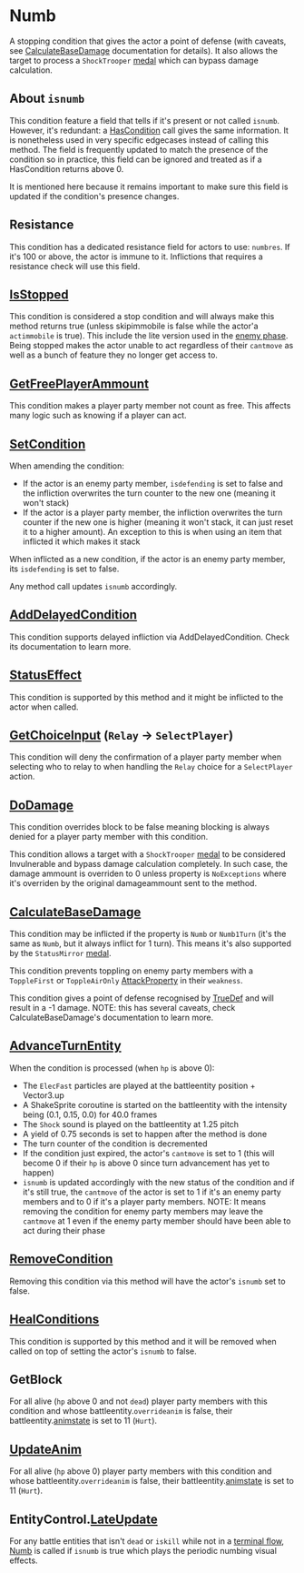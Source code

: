 # Numb
A stopping condition that gives the actor a point of defense (with caveats, see [CalculateBaseDamage](../../Damage%20pipeline/CalculateBaseDamage.md) documentation for details). It also allows the target to process a `ShockTrooper` [medal](../../../Enums%20and%20IDs/Medal.md) which can bypass damage calculation.

## About `isnumb`
This condition feature a field that tells if it's present or not called `isnumb`. However, it's redundant: a [HasCondition](../Conditions%20methods/HasCondition.md) call gives the same information. It is nonetheless used in very specific edgecases instead of calling this method. The field is frequently updated to match the presence of the condition so in practice, this field can be ignored and treated as if a HasCondition returns above 0.

It is mentioned here because it remains important to make sure this field is updated if the condition's presence changes.

## Resistance
This condition has a dedicated resistance field for actors to use: `numbres`. If it's 100 or above, the actor is immune to it. Inflictions that requires a resistance check will use this field.

## [IsStopped](../IsStopped.md)
This condition is considered a stop condition and will always make this method returns true (unless skipimmobile is false while the actor'a `actimmobile` is true). This include the lite version used in the [enemy phase](../../Battle%20flow/Main%20turn%20life%20cycle.md#enemies-phase). Being stopped makes the actor unable to act regardless of their `cantmove` as well as a bunch of feature they no longer get access to.

## [GetFreePlayerAmmount](../Player%20party%20members/GetFreePlayerAmmount.md)
This condition makes a player party member not count as free. This affects many logic such as knowing if a player can act.

## [SetCondition](../Conditions%20methods/SetCondition.md)
When amending the condition: 

- If the actor is an enemy party member, `isdefending` is set to false and the infliction overwrites the turn counter to the new one (meaning it won't stack)
- If the actor is a player party member, the infliction overwrites the turn counter if the new one is higher (meaning it won't stack, it can just reset it to a higher amount). An exception to this is when using an item that inflicted it which makes it stack

When inflicted as a new condition, if the actor is an enemy party member, its `isdefending` is set to false.

Any method call updates `isnumb` accordingly.

## [AddDelayedCondition](../Delayed%20condition.md)
This condition supports delayed infliction via AddDelayedCondition. Check its documentation to learn more.

## [StatusEffect](../Conditions%20methods/StatusEffect.md)
This condition is supported by this method and it might be inflicted to the actor when called.

## [GetChoiceInput](../../Player%20UI/GetChoiceInput.md) (`Relay` -> `SelectPlayer`)
This condition will deny the confirmation of a player party member when selecting who to relay to when handling the `Relay` choice for a `SelectPlayer` action.

## [DoDamage](../../Damage%20pipeline/DoDamage.md)
This condition overrides block to be false meaning blocking is always denied for a player party member with this condition.

This condition allows a target with a `ShockTrooper` [medal](../../Enums%20and%20IDs/Medal.md) to be considered Invulnerable and bypass damage calculation completely. In such case, the damage ammount is overriden to 0 unless property is `NoExceptions` where it's overriden by the original damageammount sent to the method.

## [CalculateBaseDamage](../../Damage%20pipeline/CalculateBaseDamage.md)
This condition may be inflicted if the property is `Numb` or `Numb1Turn` (it's the same as `Numb`, but it always inflict for 1 turn). This means it's also supported by the `StatusMirror` [medal](../../../Enums%20and%20IDs/Medal.md).

This condition prevents toppling on enemy party members with a `ToppleFirst` or `ToppleAirOnly` [AttackProperty](../../Damage%20pipeline/AttackProperty.md) in their `weakness`.

This condition gives a point of defense recognised by [TrueDef](../../Visual%20rendering/RefreshEnemyHP.md#TrueDef) and will result in a -1 damage. NOTE: this has several caveats, check CalculateBaseDamage's documentation to learn more.

## [AdvanceTurnEntity](../../Battle%20flow/AdvanceTurnEntity.md)
When the condition is processed (when `hp` is above 0):

- The `ElecFast` particles are played at the battleentity position + Vector3.up
- A ShakeSprite coroutine is started on the battleentity with the intensity being (0.1, 0.15, 0.0) for 40.0 frames
- The `Shock` sound is played on the battleentity at 1.25 pitch
- A yield of 0.75 seconds is set to happen after the method is done
- The turn counter of the condition is decremented
- If the condition just expired, the actor's `cantmove` is set to 1 (this will become 0 if their `hp` is above 0 since turn advancement has yet to happen)
- `isnumb` is updated accordingly with the new status of the condition and if it's still true, the `cantmove` of the actor is set to 1 if it's an enemy party members and to 0 if it's a player party members. NOTE: It means removing the condition for enemy party members may leave the `cantmove` at 1 even if the enemy party member should have been able to act during their phase

## [RemoveCondition](../Conditions%20methods/RemoveCondition.md)
Removing this condition via this method will have the actor's `isnumb` set to false.

## [HealConditions](../Conditions%20methods/HealConditions.md)
This condition is supported by this method and it will be removed when called on top of setting the actor's `isnumb` to false.

## GetBlock
For all alive (`hp` above 0 and not `dead`) player party members with this condition and whose battleentity.`overrideanim` is false, their battleentity.[animstate](../../../Entities/EntityControl/Animations/animstate.md) is set to 11 (`Hurt`).

## [UpdateAnim](../../Visual%20rendering/UpdateAnim.md)
For all alive (`hp` above 0) player party members with this condition and whose battleentity.`overrideanim` is false, their battleentity.[animstate](../../../Entities/EntityControl/Animations/animstate.md) is set to 11 (`Hurt`).

## EntityControl.[LateUpdate](../../../Entities/EntityControl/Update%20process/Unity%20events/LateUpdate.md)
For any battle entities that isn't `dead` or `iskill` while not in a [terminal flow](../../Battle%20flow/Update%20flows/Terminal%20flow.md), [Numb](../../../Entities/EntityControl/EntityControl%20Methods.md#numb) is called if `isnumb` is true which plays the periodic numbing visual effects.